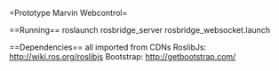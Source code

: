 =Prototype Marvin Webcontrol=

==Running==
    roslaunch rosbridge_server rosbridge_websocket.launch

==Dependencies==
all imported from CDNs
RoslibJs: http://wiki.ros.org/roslibjs
Bootstrap: http://getbootstrap.com/